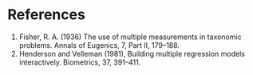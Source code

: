 # References

1. Fisher, R. A. (1936) The use of multiple measurements in taxonomic problems. Annals of Eugenics, 7, Part II, 179–188.
2. Henderson and Velleman (1981), Building multiple regression models interactively. Biometrics, 37, 391–411.
